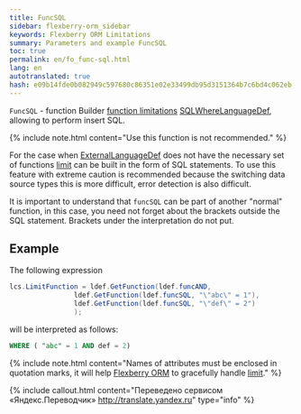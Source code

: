```yaml
--- 
title: FuncSQL 
sidebar: flexberry-orm_sidebar 
keywords: Flexberry ORM Limitations 
summary: Parameters and example FuncSQL 
toc: true 
permalink: en/fo_func-sql.html 
lang: en 
autotranslated: true 
hash: e09b14fde0b082949c597680c86351e02e33499db95d3151364b7c6bd4c062eb 
--- 
```


`FuncSQL` - function Builder [function limitations](fo_limit-function.html) [SQLWhereLanguageDef](fo_function-list.html), allowing to perform insert SQL. 

{% include note.html content="Use this function is not recommended." %} 

For the case when [ExternalLanguageDef](fo_external-lang-def.html) does not have the necessary set of functions [limit](fo_limit-function.html) can be built in the form of SQL statements. To use this feature with extreme caution is recommended because the switching data source types this is more difficult, error detection is also difficult. 

It is important to understand that `funcSQL` can be part of another "normal" function, in this case, you need not forget about the brackets outside the SQL statement. Brackets under the interpretation do not put. 

## Example 

The following expression 

```csharp
lcs.LimitFunction = ldef.GetFunction(ldef.funcAND,
                ldef.GetFunction(ldef.funcSQL, "\"abc\" = 1"),
                ldef.GetFunction(ldef.funcSQL, "\"def\" = 2")
                );

``` 

will be interpreted as follows: 

```sql
WHERE ( "abc" = 1 AND def = 2)
``` 

{% include note.html content="Names of attributes must be enclosed in quotation marks, it will help [Flexberry ORM](fo_flexberry-orm.html) to gracefully handle [limit](fo_limit-function.html)." %} 



{% include callout.html content="Переведено сервисом «Яндекс.Переводчик» <http://translate.yandex.ru>" type="info" %}